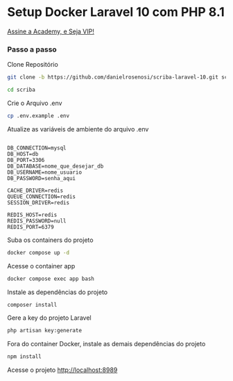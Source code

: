 
# Setup Docker Laravel 10 com PHP 8.1
[Assine a Academy, e Seja VIP!](https://academy.especializati.com.br)

### Passo a passo
Clone Repositório
```sh
git clone -b https://github.com/danielrosenosi/scriba-laravel-10.git scriba
```
```sh
cd scriba
```


Crie o Arquivo .env
```sh
cp .env.example .env
```


Atualize as variáveis de ambiente do arquivo .env
```dosini

DB_CONNECTION=mysql
DB_HOST=db
DB_PORT=3306
DB_DATABASE=nome_que_desejar_db
DB_USERNAME=nome_usuario
DB_PASSWORD=senha_aqui

CACHE_DRIVER=redis
QUEUE_CONNECTION=redis
SESSION_DRIVER=redis

REDIS_HOST=redis
REDIS_PASSWORD=null
REDIS_PORT=6379
```


Suba os containers do projeto
```sh
docker compose up -d
```


Acesse o container app
```sh
docker compose exec app bash
```


Instale as dependências do projeto
```sh
composer install
```


Gere a key do projeto Laravel
```sh
php artisan key:generate
```

Fora do container Docker, instale as demais dependências do projeto
```sh
npm install
```

Acesse o projeto
[http://localhost:8989](http://localhost:8989)